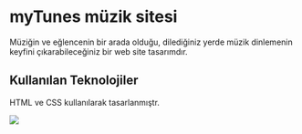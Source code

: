 <h1>myTunes müzik sitesi</h1>

Müziğin ve eğlencenin bir arada olduğu, dilediğiniz yerde müzik dinlemenin keyfini çıkarabileceğiniz bir web site tasarımdır.

<h2>Kullanılan Teknolojiler</h2>

HTML ve CSS kullanılarak tasarlanmıştr.

![](myTunes.gif)
